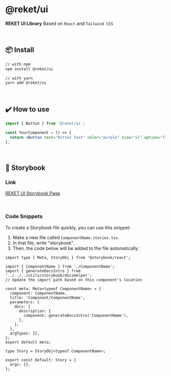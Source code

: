 # @reket/ui

<strong>REKET UI Library</strong> Based on `React` and `Tailwind CSS`

<br />

## 📦 Install

```sh
// with npm
npm install @reket/ui

// with yarn
yarn add @reket/ui
```

<br />

## ✔️ How to use

```jsx
import { Button } from '@reket/ui';

const YourComponent = () => {
  return <Button text="Button Text" color="purple" size="xl" option="filled" />;
};
```

<br />

## 📒 Storybook

### Link

<a href="https://gcandcompany.github.io/reket-ui/" target="_blank">REKET UI Storybook Page</a>

<br />

### Code Snippets

To create a Storybook file quickly, you can use this snippet:

1. Make a new file called `ComponentName.stories.tsx`.
2. In that file, write "storybook".
3. Then, the code below will be added to the file automatically:

```tsx
import type { Meta, StoryObj } from '@storybook/react';

import { ComponentName } from './ComponentName';
import { generateDocsIntro } from '../../../utils/storybook/docsHelper';
// Update the import path based on this component's location

const meta: Meta<typeof ComponentName> = {
  component: ComponentName,
  title: 'Component/ComponentName',
  parameters: {
    docs: {
      description: {
        component: generateDocsIntro('ComponentName'),
      },
    },
  },
  argTypes: {},
};
export default meta;

type Story = StoryObj<typeof ComponentName>;

export const Default: Story = {
  args: {},
};
```
